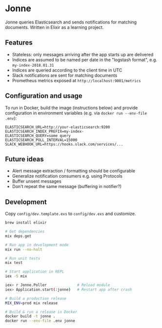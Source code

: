 # Jonne

Jonne queries Elasticsearch and sends notifications for matching documents.
Written in Elixir as a learning project.

## Features

- Stateless: only messages arriving after the app starts up are delivered
- Indices are assumed to be named per date in the "logstash format", e.g. `my-index-2018.01.31`
- Indices are queried according to the client time in UTC
- Slack notifications are sent for matching documents
- Prometheus metrics exposed at `http://localhost:9001/metrics`

## Configuration and usage

To run in Docker, build the image (instructions below) and provide configuration in environment variables (e.g. via `docker run --env-file .env`):

```
ELASTICSEARCH_URL=http://your-elasticsearch:9200
ELASTICSEARCH_INDEX_PREFIX=my-index-
ELASTICSEARCH_QUERY=some query
ELASTICSEARCH_POLL_INTERVAL=15000
SLACK_WEBHOOK_URL=https://hooks.slack.com/services/...
```

## Future ideas

- Alert message extraction / formatting should be configurable
- Generalize notification consumers e.g. using Protocols
- Buffer unsent messages
- Don't repeat the same message (buffering in notifier?)

## Development

Copy `config/dev.template.exs` to `config/dev.exs` and customize.

```bash
brew install elixir

# Get dependencies
mix deps.get

# Run app in development mode
mix run --no-halt

# Run unit tests
mix test

# Start application in REPL
iex -S mix

iex> r Jonne.Poller              # Reload module
iex> Application.start(:jonne)   # Restart app after crash

# Build a production release
MIX_ENV=prod mix release

# Build & run a release in Docker
docker build -t jonne .
docker run --env-file .env jonne
```
